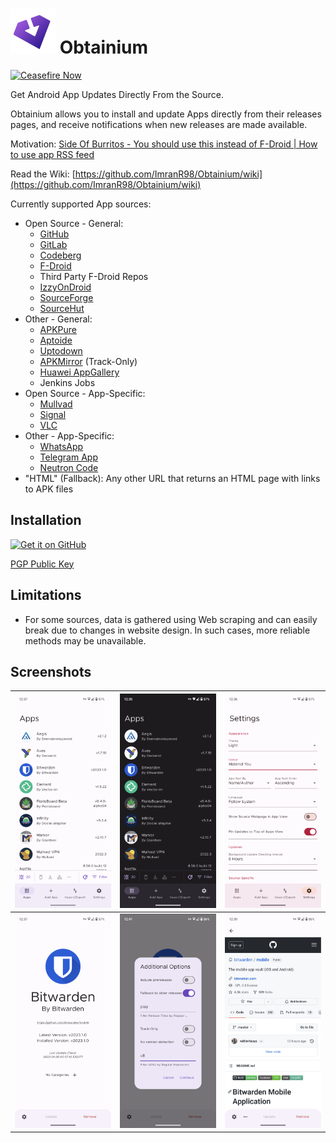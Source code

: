 # ![Obtainium Icon](./assets/graphics/icon_small.png) Obtainium

[![Ceasefire Now](https://badge.techforpalestine.org/default)](https://techforpalestine.org/learn-more)

Get Android App Updates Directly From the Source.

Obtainium allows you to install and update Apps directly from their releases pages, and receive notifications when new releases are made available.

Motivation: [Side Of Burritos - You should use this instead of F-Droid | How to use app RSS feed](https://youtu.be/FFz57zNR_M0)

Read the Wiki: [https://github.com/ImranR98/Obtainium/wiki](https://github.com/ImranR98/Obtainium/wiki)

Currently supported App sources:
- Open Source - General:
  - [GitHub](https://github.com/)
  - [GitLab](https://gitlab.com/)
  - [Codeberg](https://codeberg.org/)
  - [F-Droid](https://f-droid.org/)
  - Third Party F-Droid Repos
  - [IzzyOnDroid](https://android.izzysoft.de/)
  - [SourceForge](https://sourceforge.net/)
  - [SourceHut](https://git.sr.ht/)
- Other - General:
  - [APKPure](https://apkpure.com/)
  - [Aptoide](https://aptoide.com/)
  - [Uptodown](https://uptodown.com/)
  - [APKMirror](https://apkmirror.com/) (Track-Only)
  - [Huawei AppGallery](https://appgallery.huawei.com/)
  - Jenkins Jobs
- Open Source - App-Specific:
  - [Mullvad](https://mullvad.net/en/)
  - [Signal](https://signal.org/)
  - [VLC](https://videolan.org/)
- Other - App-Specific:
  - [WhatsApp](https://whatsapp.com)
  - [Telegram App](https://telegram.org)
  - [Neutron Code](https://neutroncode.com)
- "HTML" (Fallback): Any other URL that returns an HTML page with links to APK files

## Installation

[<img src="https://github.com/machiav3lli/oandbackupx/blob/034b226cea5c1b30eb4f6a6f313e4dadcbb0ece4/badge_github.png"
    alt="Get it on GitHub"
    height="80">](https://github.com/ImranR98/Obtainium/releases)

[PGP Public Key](https://keyserver.ubuntu.com/pks/lookup?search=contact%40imranr.dev&fingerprint=on&op=index)

## Limitations
- For some sources, data is gathered using Web scraping and can easily break due to changes in website design. In such cases, more reliable methods may be unavailable.

## Screenshots

| <img src="./assets/screenshots/1.apps.png" alt="Apps Page" /> | <img src="./assets/screenshots/2.dark_theme.png" alt="Dark Theme" />           | <img src="./assets/screenshots/3.material_you.png" alt="Material You" />    |
| ------------------------------------------------------ | ----------------------------------------------------------------------- | -------------------------------------------------------------------- |
| <img src="./assets/screenshots/4.app.png" alt="App Page" />   | <img src="./assets/screenshots/5.app_opts.png" alt="App Options" /> | <img src="./assets/screenshots/6.app_webview.png" alt="App Web View" /> |
